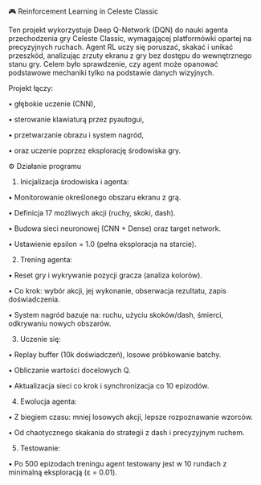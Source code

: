 🎮 Reinforcement Learning in Celeste Classic

Ten projekt wykorzystuje Deep Q-Network (DQN) do nauki agenta przechodzenia gry Celeste Classic, wymagającej platformówki opartej na precyzyjnych ruchach. Agent RL uczy się poruszać, skakać i unikać przeszkód, analizując zrzuty ekranu z gry bez dostępu do wewnętrznego stanu gry. Celem było sprawdzenie, czy agent może opanować podstawowe mechaniki tylko na podstawie danych wizyjnych.

Projekt łączy:

• głębokie uczenie (CNN),

• sterowanie klawiaturą przez pyautogui,

• przetwarzanie obrazu i system nagród,

• oraz uczenie poprzez eksplorację środowiska gry.


⚙️ Działanie programu

1. Inicjalizacja środowiska i agenta:
  
  • Monitorowanie określonego obszaru ekranu z grą.
  
  • Definicja 17 możliwych akcji (ruchy, skoki, dash).
  
  • Budowa sieci neuronowej (CNN + Dense) oraz target network.
  
  • Ustawienie epsilon = 1.0 (pełna eksploracja na starcie).

2. Trening agenta:
  
  • Reset gry i wykrywanie pozycji gracza (analiza kolorów).
  
  • Co krok: wybór akcji, jej wykonanie, obserwacja rezultatu, zapis doświadczenia.
  
  • System nagród bazuje na: ruchu, użyciu skoków/dash, śmierci, odkrywaniu nowych obszarów.

3. Uczenie się:
  
  • Replay buffer (10k doświadczeń), losowe próbkowanie batchy.
  
  • Obliczanie wartości docelowych Q.
  
  • Aktualizacja sieci co krok i synchronizacja co 10 epizodów.

4. Ewolucja agenta:

  • Z biegiem czasu: mniej losowych akcji, lepsze rozpoznawanie wzorców.

  • Od chaotycznego skakania do strategii z dash i precyzyjnym ruchem.

5. Testowanie:

• Po 500 epizodach treningu agent testowany jest w 10 rundach z minimalną eksploracją (ε = 0.01).
